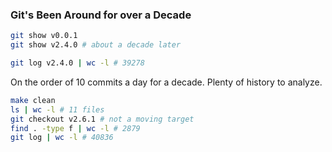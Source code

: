 ### Git's Been Around for over a Decade

```bash
git show v0.0.1
git show v2.4.0 # about a decade later
```

```bash
git log v2.4.0 | wc -l # 39278
```
On the order of 10 commits a day for a decade.
Plenty of history to analyze.

```bash
make clean
ls | wc -l # 11 files
git checkout v2.6.1 # not a moving target
find . -type f | wc -l # 2879
git log | wc -l # 40836
```
